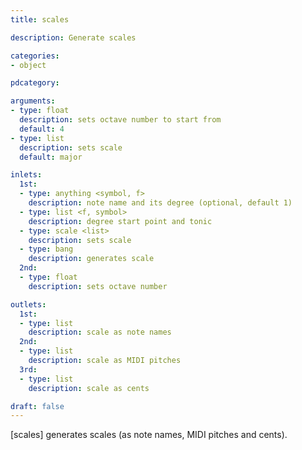 ```yaml
---
title: scales

description: Generate scales

categories:
- object

pdcategory:

arguments:
- type: float
  description: sets octave number to start from
  default: 4
- type: list
  description: sets scale
  default: major

inlets:
  1st:
  - type: anything <symbol, f>
    description: note name and its degree (optional, default 1)
  - type: list <f, symbol>
    description: degree start point and tonic
  - type: scale <list>
    description: sets scale
  - type: bang
    description: generates scale
  2nd:
  - type: float
    description: sets octave number

outlets:
  1st:
  - type: list
    description: scale as note names
  2nd:
  - type: list
    description: scale as MIDI pitches
  3rd:
  - type: list
    description: scale as cents

draft: false
---
```


[scales] generates scales (as note names, MIDI pitches and cents).
